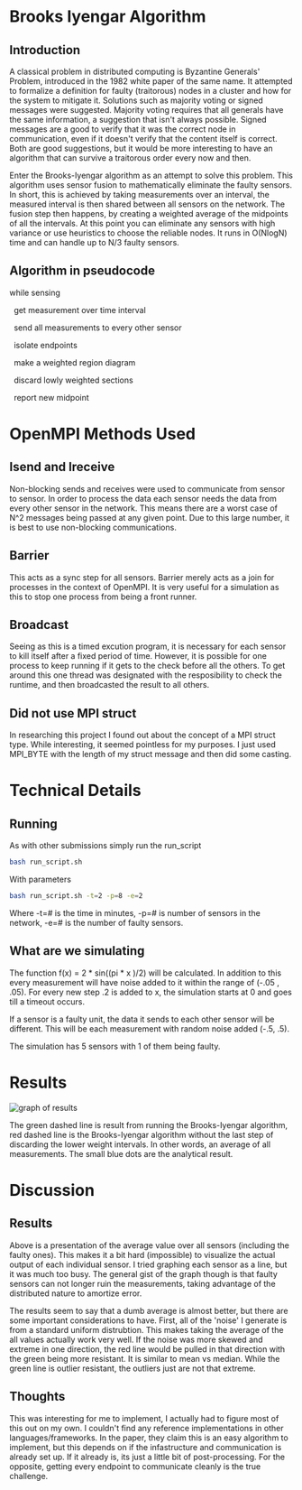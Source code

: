 # Brooks Iyengar Algorithm

## Introduction
A classical problem in distributed computing is Byzantine Generals' Problem, introduced in the 1982 white paper of the same name. It attempted to formalize a definition for faulty (traitorous) nodes in a cluster and how for the system to mitigate it. Solutions such as majority voting or signed messages were suggested. Majority voting requires that all generals have the same information, a suggestion that isn't always possible. Signed messages are a good to verify that it was the correct node in communication, even if it doesn't verify that the content itself is correct. Both are good suggestions, but it would be more interesting to have an algorithm that can survive a traitorous order every now and then.

Enter the Brooks-Iyengar algorithm as an attempt to solve this problem. This algorithm uses sensor fusion to mathematically eliminate the faulty sensors. In short, this is achieved by taking measurements over an interval, the measured interval is then shared between all sensors on the network. The fusion step then happens, by creating a weighted average of the midpoints of all the intervals. At this point you can eliminate any sensors with high variance or use heuristics to choose the reliable nodes. It runs in O(NlogN) time and can handle up to N/3 faulty sensors.

## Algorithm in pseudocode

while sensing

&nbsp;&nbsp;get measurement over time interval
  
&nbsp;&nbsp;send all measurements to every other sensor
  
&nbsp;&nbsp;isolate endpoints
  
&nbsp;&nbsp;make a weighted region diagram
  
&nbsp;&nbsp;discard lowly weighted sections
  
&nbsp;&nbsp;report new midpoint


# OpenMPI Methods Used

## Isend and Ireceive
Non-blocking sends and receives were used to communicate from sensor to sensor. In order to process the data each sensor needs the data from every other sensor in the network. This means there are a worst case of N^2 messages being passed at any given point. Due to this large number, it is best to use non-blocking communications.

## Barrier
This acts as a sync step for all sensors. Barrier merely acts as a join for processes in the context of OpenMPI. It is very useful for a simulation as this to stop one process from being a front runner.

## Broadcast
Seeing as this is a timed excution program, it is necessary for each sensor to kill itself after a fixed period of time. However, it is possible for one process to keep running if it gets to the check before all the others. To get around this one thread was designated with the resposibility to check the runtime, and then broadcasted the result to all others.

## Did not use MPI struct
In researching this project I found out about the concept of a MPI struct type. While interesting, it seemed pointless for my purposes. I just used MPI_BYTE with the length of my struct message and then did some casting.

# Technical Details

## Running
As with other submissions simply run the run_script

```sh
bash run_script.sh
```

With parameters

```sh
bash run_script.sh -t=2 -p=8 -e=2
```
Where -t=# is the time in minutes, -p=# is number of sensors in the network, -e=# is the number of faulty sensors.

## What are we simulating

The function f(x) = 2 * sin((pi * x )/2) will be calculated. In addition to this every measurement will have noise added to it within the range of (-.05 , .05). For every new step .2 is added to x, the simulation starts at 0 and goes till a timeout occurs.

If a sensor is a faulty unit, the data it sends to each other sensor will be different. This will be each measurement with random noise added (-.5, .5). 

The simulation has 5 sensors with 1 of them being faulty.

# Results
![graph of results](https://github.com/unh-hpc/project-2-brooks-iyengar/blob/master/results.png)

The green dashed line is result from running the Brooks-Iyengar algorithm, red dashed line is the Brooks-Iyengar algorithm without the last step of discarding the lower weight intervals. In other words, an average of all measurements. The small blue dots are the analytical result.

# Discussion

## Results
Above is a presentation of the average value over all sensors (including the faulty ones). This makes it a bit hard (impossible) to visualize the actual output of each individual sensor. I tried graphing each sensor as a line, but it was much too busy. The general gist of the graph though is that faulty sensors can not longer ruin the measurements, taking advantage of the distributed nature to amortize error.

The results seem to say that a dumb average is almost better, but there are some important considerations to have. First, all of the 'noise' I generate is from a standard uniform distrubtion. This makes taking the average of the all values actually work very well. If the noise was more skewed and extreme in one direction, the red line would be pulled in that direction with the green being more resistant. It is similar to mean vs median. While the green line is outlier resistant, the outliers just are not that extreme.

## Thoughts
This was interesting for me to implement, I actually had to figure most of this out on my own. I couldn't find any reference implementations in other languages/frameworks. In the paper, they claim this is an easy algorithm to implement, but this depends on if the infastructure and communication is already set up. If it already is, its just a little bit of post-processing. For the opposite, getting every endpoint to communicate cleanly is the true challenge.

